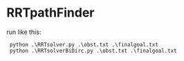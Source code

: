 # RRTpathFinder
run like this:

```
 python .\RRTsolver.py .\obst.txt .\finalgoal.txt
 python .\RRTsolverBiDirc.py .\obst.txt .\finalgoal.txt
```
